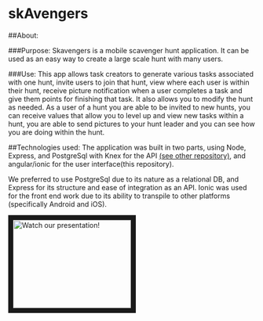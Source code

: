 # skAvengers

##About:

###Purpose:
Skavengers is a mobile scavenger hunt application. It can be used as an easy way to create a large scale hunt with many users.

###Use:
This app allows task creators to generate various tasks associated with one hunt, invite users to join that hunt, view where each user is within their hunt, receive picture notification when a user completes a task and give them points for finishing that task. It also allows you to modify the hunt as needed. As a user of a hunt you are able to be invited to new hunts, you can receive values that allow you to level up and view new tasks within a hunt, you are able to send pictures to your hunt leader and you can see how you are doing within the hunt.

##Technologies used:
The application was built in two parts, using Node, Express, and PostgreSql with Knex for the API [(see other repository)](https://github.com/TurquoiseQuintet/SkAvengers), and angular/ionic for the user interface(this repository).

We preferred to use PostgreSql due to its nature as a relational DB, and Express for its structure and ease of integration as an API. Ionic was used for the front end work due to its ability to transpile to other platforms (specifically Android and iOS).

<a href="https://vimeo.com/179511546" target="_blank"><img src="http://imgur.com/a/cPfYD"
alt="Watch our presentation!" width="240" height="180" border="10" /></a>
